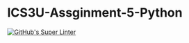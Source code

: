# ICS3U-Assginment-5-Python

[![GitHub's Super Linter](https://github.com/ICS3U-Assginment-5-Python/workflows/GitHub's%20Super%20Linter/badge.svg)](https://github.com/ICS3U-Assginment-5-Python/actions)
